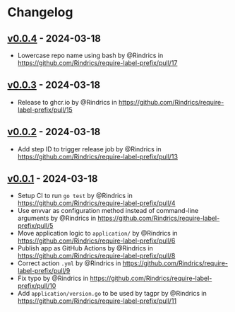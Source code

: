 # Changelog

## [v0.0.4](https://github.com/Rindrics/require-label-prefix/compare/v0.0.3...v0.0.4) - 2024-03-18
- Lowercase repo name using bash by @Rindrics in https://github.com/Rindrics/require-label-prefix/pull/17

## [v0.0.3](https://github.com/Rindrics/require-label-prefix/compare/v0.0.2...v0.0.3) - 2024-03-18
- Release to ghcr.io by @Rindrics in https://github.com/Rindrics/require-label-prefix/pull/15

## [v0.0.2](https://github.com/Rindrics/require-label-prefix/compare/v0.0.1...v0.0.2) - 2024-03-18
- Add step ID to trigger release job by @Rindrics in https://github.com/Rindrics/require-label-prefix/pull/13

## [v0.0.1](https://github.com/Rindrics/require-label-prefix/commits/v0.0.1) - 2024-03-18
- Setup CI to run `go test` by @Rindrics in https://github.com/Rindrics/require-label-prefix/pull/4
- Use envvar as configuration method instead of command-line arguments by @Rindrics in https://github.com/Rindrics/require-label-prefix/pull/5
- Move application logic to `application/` by @Rindrics in https://github.com/Rindrics/require-label-prefix/pull/6
- Publish app as GitHub Actions  by @Rindrics in https://github.com/Rindrics/require-label-prefix/pull/8
- Correct action `.yml` by @Rindrics in https://github.com/Rindrics/require-label-prefix/pull/9
- Fix typo by @Rindrics in https://github.com/Rindrics/require-label-prefix/pull/10
- Add `application/version.go` to be used by tagpr by @Rindrics in https://github.com/Rindrics/require-label-prefix/pull/11
